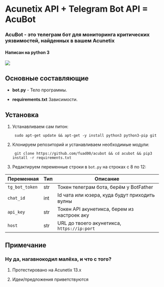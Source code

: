
# Acunetix API + Telegram Bot API = AcuBot

### AcuBot - это телеграм бот для мониторинга критических уязвимостей, найденных в вашем Acunetix

#### Написан на python 3

![](https://komarev.com/ghpvc/?username=acubot&color=blue)

## Основные составляющие

- **bot.py** - 
 Тело программы.

- **requirements.txt**
  Зависимости.

 ## Установка
1. Устанавливаем сам питон:

		sudo apt-get update && apt-get -y install python3 python3-pip git

2. Клонируем репозиторий и устанавливаем необходимые модули:
	
	    git clone https://github.com/fuad00/acubot && cd acubot && pip3 install -r requirements.txt
	
3. Редактируем переменные строки в `bot.py` на строках с 8 по 12:

|Переменная| Тип |  Описание |
|--|--|--|
| `tg_bot_token` | str | Токен телеграм бота, берём у BotFather|
| `chat_id` | int |Id чата или юзера, куда будут приходить вулны |
| `api_key` | str | Токен API акунетикса, берем из настроек аку|
| `host` | str | URL до твоего акунетикса, `https://ip:port` |

## Примечание

### Ну да, нагавнокодил малёха, и что с того? 

1. Протестировано на Acunetix 13.x 

2. Идеи/предложения приветствуются
